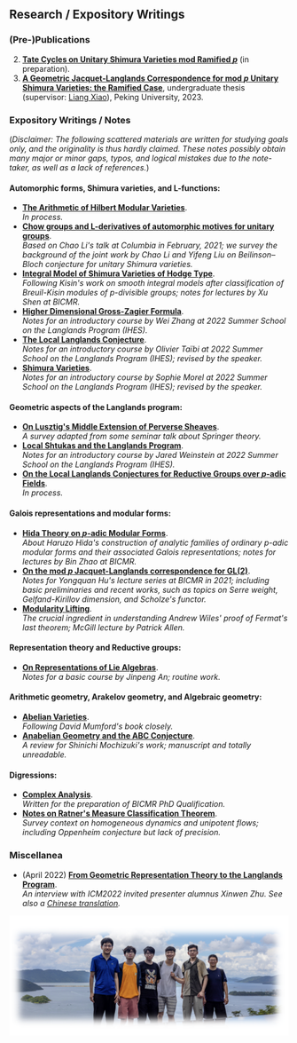 ## Research / Expository Writings

### (Pre-)Publications

2. [**Tate Cycles on Unitary Shimura Varieties mod Ramified _p_**]() (in preparation).
1. [**A Geometric Jacquet-Langlands Correspondence for mod _p_ Unitary Shimura Varieties: the Ramified Case**](./blurbs/undergradthesis.pdf), undergraduate thesis (supervisor: [Liang Xiao](https://bicmr.pku.edu.cn/~lxiao/index.htm)), Peking University, 2023.



### Expository Writings / Notes

(_Disclaimer: The following scattered materials are written for studying goals only, and the originality is thus hardly claimed. These notes possibly obtain many major or minor gaps, typos, and logical mistakes due to the note-taker, as well as a lack of references._)



#### Automorphic forms, Shimura varieties, and L-functions:

- [**The Arithmetic of Hilbert Modular Varieties**](./blurbs/Hilb.pdf). <br/>
 _In process._
- [**Chow groups and L-derivatives of automorphic motives for unitary groups**](./blurbs/Li-Liu.pdf). <br/>
 _Based on Chao Li's talk at Columbia in February, 2021; we survey the background of the joint work by Chao Li and Yifeng Liu on Beilinson–Bloch conjecture for unitary Shimura varieties._
- [**Integral Model of Shimura Varieties of Hodge Type**](./blurbs/IntegralModel.pdf). <br/>
 _Following Kisin's work on smooth integral models after classification of Breuil-Kisin modules of p-divisible groups; notes for lectures by Xu Shen at BICMR._
- [**Higher Dimensional Gross-Zagier Formula**](./blurbs/HigherDimGZ.pdf). <br/>
 _Notes for an introductory course by Wei Zhang at 2022 Summer School on the Langlands Program (IHES)._
- [**The Local Langlands Conjecture**](./blurbs/LLC.pdf). <br/>
 _Notes for an introductory course by Olivier Taïbi at 2022 Summer School on the Langlands Program (IHES); revised by the speaker._
- [**Shimura Varieties**](./blurbs/Shvar.pdf). <br/>
 _Notes for an introductory course by Sophie Morel at 2022 Summer School on the Langlands Program (IHES); revised by the speaker._



#### Geometric aspects of the Langlands program:

- [**On Lusztig's Middle Extension of Perverse Sheaves**](./blurbs/MidExt.pdf). <br/>
 _A survey adapted from some seminar talk about Springer theory._
- [**Local Shtukas and the Langlands Program**](./blurbs/LocalShtukas.pdf). <br/>
 _Notes for an introductory course by Jared Weinstein at 2022 Summer School on the Langlands Program (IHES)._
- [**On the Local Langlands Conjectures for Reductive Groups over _p_-adic Fields**](). <br/>
 _In process._

#### Galois representations and modular forms:

- [**Hida Theory on _p_-adic Modular Forms**](./blurbs/Hida.pdf). <br/>
 _About Haruzo Hida's construction of analytic families of ordinary p-adic modular forms and their associated Galois representations; notes for lectures by Bin Zhao at BICMR._
- [**On the mod _p_ Jacquet-Langlands correspondence for GL(2)**](./blurbs/modpJL.pdf). <br/>
 _Notes for Yongquan Hu's lecture series at BICMR in 2021; including basic preliminaries and recent works, such as topics on Serre weight, Gelfand-Kirillov dimension, and Scholze's functor._
- [**Modularity Lifting**](./blurbs/modlift.pdf). <br/>
 _The crucial ingredient in understanding Andrew Wiles' proof of Fermat's last theorem; McGill lecture by Patrick Allen._

#### Representation theory and Reductive groups:

- [**On Representations of Lie Algebras**](./blurbs/Lie.pdf). <br/>
 _Notes for a basic course by Jinpeng An; routine work._

#### Arithmetic geometry, Arakelov geometry, and Algebraic geometry:

- [**Abelian Varieties**](./blurbs/AV2022.pdf). <br/>
 _Following David Mumford's book closely._
- [**Anabelian Geometry and the ABC Conjecture**](./blurbs/AAGABC.pdf). <br/>
 _A review for Shinichi Mochizuki's work; manuscript and totally unreadable._


#### Digressions:

- [**Complex Analysis**](./blurbs/complex.pdf). <br/>
 _Written for the preparation of BICMR PhD Qualification._
- [**Notes on Ratner's Measure Classification Theorem**](./blurbs/Ratner.pdf). <br/>
 _Survey context on homogeneous dynamics and unipotent flows; including Oppenheim conjecture but lack of precision._





### Miscellanea

- (April 2022) [**From Geometric Representation Theory to the Langlands Program**](./miscellanea/Zhu-interview-en.pdf). <br/>
 _An interview with ICM2022 invited presenter alumnus Xinwen Zhu. See also a [Chinese translation](./miscellanea/Zhu-interview-ch.pdf)._

  
![group1](./group1.png)